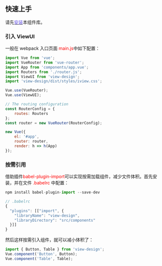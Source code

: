 ## 快速上手
请先[<font color=#6553e5>安装</font>](#/doc/install)本组件库。

### 引入 ViewUI

一般在 webpack 入口页面 <font color=red>main.js</font>中如下配置：
```javascript
import Vue from 'vue';
import VueRouter from 'vue-router';
import App from 'components/app.vue';
import Routers from './router.js';
import ViewUI from 'view-design';
import 'view-design/dist/styles/iview.css';

Vue.use(VueRouter);
Vue.use(ViewUI);

// The routing configuration
const RouterConfig = {
    routes: Routers
};
const router = new VueRouter(RouterConfig);

new Vue({
    el: '#app',
    router: router,
    render: h => h(App)
});

```
### 按需引用
借助插件<font color=red>babel-plugin-import</font>可以实现按需加载组件，减少文件体积。首先安装，并在文件 <font color=red>.babelrc</font> 中配置：
```javascript
npm install babel-plugin-import --save-dev

// .babelrc
{
  "plugins": [["import", {
    "libraryName": "view-design",
    "libraryDirectory": "src/components"
  }]]
}
```
然后这样按需引入组件，就可以减小体积了：
```javascript
import { Button, Table } from 'view-design';
Vue.component('Button', Button);
Vue.component('Table', Table);
```
